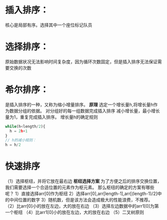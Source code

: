 # 插入排序：
核心是局部有序。选择其中一个座位标记队员
# 选择排序：
原始数据状况无法影响时间复杂度，因为循环次数固定，但是插入排序无法保证需要交换的次数
# 希尔排序：
是插入排序的一种，又称为缩小增量排序。
**原理**
选定一个增长量h,将增长量h作为数据分组的依据。
对分组好的每一组数据完成插入排序
减小增长量，最小增长量为1，重复完成插入排序。
增长量h的确定规则
```js
while(h<length/2){
  h = 2h+1
}
// h的减小规则：
h = h/2
```
# 快速排序
（1）选择枢纽，并将它放在最右边
    **枢纽选择方案**
    为了方便之后的排序交换位置，我们需要选择一个合适位置的元素作为枢元素。
    那么枢纽的确定的方案有哪些呢？
    1）直接选择arr[0]作为枢纽
    2）选择arr[0],arr[length-1],arr[(length-1)/2]中的中间位置的数字
    3）随机数，但是该方法会造成极大的性能浪费，不推荐。
（2）比arr[0]小的放在左边，大的放在右边
（3）选择左边数据中的arr1[0]为第一个枢纽
（4）比arr1[0]小的放在左边，大的放在右边
（5）二叉树原则
